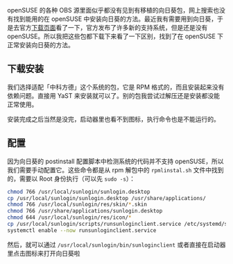 openSUSE 的各种 OBS 源里面似乎都没有见到有移植的向日葵包，网上搜索也没有找到能用的在 openSUSE 中安装向日葵的方法。最近我有需要用到向日葵，于是去官方[下载页面](https://sunlogin.oray.com/download/)看了一下，官方发布了许多新的支持系统，但是还是没有 openSUSE。所以我把这些包都下载下来看了一下区别，找到了在 openSUSE 下正常安装向日葵的方法。

## 下载安装

我们选择适配「中科方德」这个系统的包，它是 RPM 格式的，而且安装起来没有依赖问题。直接用 YaST 来安装就可以了。别的包我尝试过解压还是安装都没能正常使用。

安装完成之后当然是没完，启动器里也看不到图标，执行命令也是不能运行的。

## 配置

因为向日葵的 postinstall 配置脚本中检测系统的代码并不支持 openSUSE，所以我们需要手动配置它。这些命令都是从 rpm 解包中的 `rpmlinstal.sh` 文件中找到的，需要以 Root 身份执行（可以先 `sudo -s`）：

```bash
chmod 766 /usr/local/sunlogin/sunlogin.desktop
cp /usr/local/sunlogin/sunlogin.desktop /usr/share/applications/
chmod 766 /usr/local/sunlogin/res/skin/*.skin
chmod 766 /usr/share/applications/sunlogin.desktop
chmod 644 /usr/local/sunlogin/res/icon/*
cp /usr/local/sunlogin/scripts/runsunloginclient.service /etc/systemd/system/runsunloginclient.service
systemctl enable --now runsunloginclient.service
```

然后，就可以通过 `/usr/local/sunlogin/bin/sunloginclient` 或者直接在启动器里点击图标来打开向日葵啦
